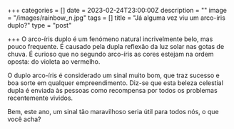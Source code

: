 +++
categories = []
date = 2023-02-24T23:00:00Z
description = ""
image = "/images/rainbow_n.jpg"
tags = []
title = "Já alguma vez viu um arco-íris duplo?"
type = "post"

+++
O arco-íris duplo é um fenómeno natural incrivelmente belo, mas pouco frequente. É causado pela dupla reflexão da luz solar nas gotas de chuva. É curioso que no segundo arco-íris as cores estejam na ordem oposta: do violeta ao vermelho.

O duplo arco-íris é considerado um sinal muito bom, que traz sucesso e boa sorte em qualquer empreendimento. Diz-se que esta beleza celestial dupla é enviada às pessoas como recompensa por todos os problemas recentemente vividos.

Bem, este ano, um sinal tão maravilhoso seria útil para todos nós, o que você acha?